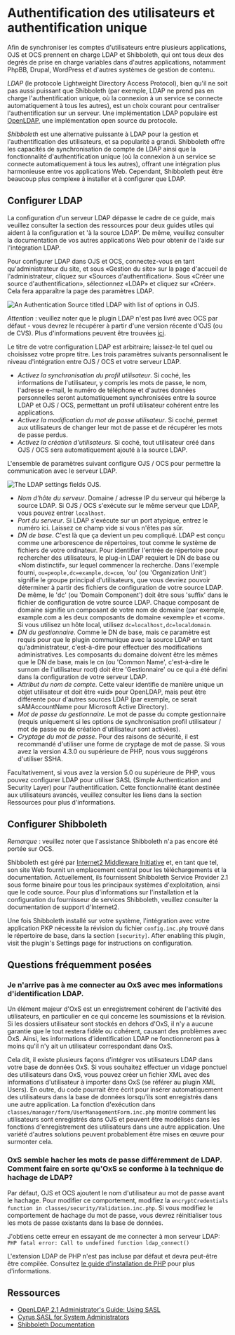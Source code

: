 # Authentification des utilisateurs et authentification unique

Afin de synchroniser les comptes d'utilisateurs entre plusieurs applications, OJS et OCS prennent en charge LDAP et Shibboleth, qui ont tous deux des degrés de prise en charge variables dans d'autres applications, notamment PhpBB, Drupal, WordPress et d'autres systèmes de gestion de contenu.

*LDAP* (le protocole Lightweight Directory Access Protocol), bien qu'il ne soit pas aussi puissant que Shibboleth (par exemple, LDAP ne prend pas en charge l'authentification unique, où la connexion à un service se connecte automatiquement à tous les autres), est un choix courant pour centraliser l'authentification sur un serveur. Une implémentation LDAP populaire est [OpenLDAP,](https://www.openldap.org/) une implémentation open source du protocole.

*Shibboleth* est une alternative puissante à LDAP pour la gestion et l'authentification des utilisateurs, et sa popularité a grandi. Shibboleth offre les capacités de synchronisation de compte de LDAP ainsi que la fonctionnalité d'authentification unique (où la connexion à un service se connecte automatiquement à tous les autres), offrant une intégration plus harmonieuse entre vos applications Web. Cependant, Shibboleth peut être beaucoup plus complexe à installer et à configurer que LDAP.

## Configurer LDAP
La configuration d'un serveur LDAP dépasse le cadre de ce guide, mais veuillez consulter la section des ressources pour deux guides utiles qui aident à la configuration et 'à la source LDAP'. De même, veuillez consulter la documentation de vos autres applications Web pour obtenir de l'aide sur l'intégration LDAP.

Pour configurer LDAP dans OJS et OCS, connectez-vous en tant qu'administrateur du site, et sous «Gestion du site» sur la page d'accueil de l'administrateur, cliquez sur «Sources d'authentification». Sous «Créer une source d'authentification», sélectionnez «LDAP» et cliquez sur «Créer». Cela fera apparaître la page des paramètres LDAP.

![An Authentication Source titled LDAP with list of options in OJS.](./assets/LdapAuthSources.png)

*Attention* : veuillez noter que le plugin LDAP n'est pas livré avec OCS par défaut - vous devrez le récupérer à partir d'une version récente d'OJS (ou de CVS). Plus d'informations peuvent être trouvées [ici](http://pkp.sfu.ca/bugzilla/show_bug.cgi?id=2960).

Le titre de votre configuration LDAP est arbitraire; laissez-le tel quel ou choisissez votre propre titre. Les trois paramètres suivants personnalisent le niveau d'intégration entre OJS / OCS et votre serveur LDAP.

* *Activez la synchronisation du profil utilisateur*. Si coché, les informations de l'utilisateur, y compris les mots de passe, le nom, l'adresse e-mail, le numéro de téléphone et d'autres données personnelles seront automatiquement synchronisées entre la source LDAP et OJS / OCS, permettant un profil utilisateur cohérent entre les applications.
* *Activez la modification du mot de passe utilisateur*. Si coché, permet aux utilisateurs de changer leur mot de passe et de récupérer les mots de passe perdus.
* *Activez la création d'utilisateurs*. Si coché, tout utilisateur créé dans OJS / OCS sera automatiquement ajouté à la source LDAP.

L'ensemble de paramètres suivant configure OJS / OCS pour permettre la communication avec le serveur LDAP.

![The LDAP settings fields OJS.](./assets/LdapSettings.png)

* *Nom d'hôte du serveur*. Domaine / adresse IP du serveur qui héberge la source LDAP. Si OJS / OCS s'exécute sur le même serveur que LDAP, vous pouvez entrer `localhost`.
* *Port du serveur*. Si LDAP s'exécute sur un port atypique, entrez le numéro ici. Laissez ce champ vide si vous n'êtes pas sûr.
* *DN de base*. C'est là que ça devient un peu compliqué. LDAP est conçu comme une arborescence de répertoires, tout comme le système de fichiers de votre ordinateur. Pour identifier l'entrée de répertoire pour rechercher des utilisateurs, le plug-in LDAP requiert le DN de base ou «Nom distinctif», sur lequel commencer la recherche. Dans l'exemple fourni, `ou=people,dc=example,dc=com`, 'ou' (ou 'Organization Unit') signifie le groupe principal d'utilisateurs, que vous devriez pouvoir déterminer à partir des fichiers de configuration de votre source LDAP. De même, le 'dc' (ou 'Domain Component') doit être sous 'suffix' dans le fichier de configuration de votre source LDAP. Chaque composant de domaine signifie un composant de votre nom de domaine (par exemple, example.com a les deux composants de domaine «exemple» et «com». Si vous utilisez un hôte local, utilisez `dc=localhost,dc=localdomain`.
* *DN du gestionnaire*. Comme le DN de base, mais ce paramètre est requis pour que le plugin communique avec la source LDAP en tant qu'administrateur, c'est-à-dire pour effectuer des modifications administratives. Les composants du domaine doivent être les mêmes que le DN de base, mais le cn (ou 'Common Name', c'est-à-dire le surnom de l'utilisateur root) doit être 'Gestionnaire' ou ce qui a été défini dans la configuration de votre serveur LDAP.
* *Attribut du nom de compte*. Cette valeur identifie de manière unique un objet utilisateur et doit être «uid» pour OpenLDAP, mais peut être différente pour d'autres sources LDAP (par exemple, ce serait sAMAccountName pour Microsoft Active Directory).
* *Mot de passe du gestionnaire*. Le mot de passe du compte gestionnaire (requis uniquement si les options de synchronisation profil utilisateur / mot de passe ou de création d'utilisateur sont activées).
* *Cryptage du mot de passe*. Pour des raisons de sécurité, il est recommandé d'utiliser une forme de cryptage de mot de passe. Si vous avez la version 4.3.0 ou supérieure de PHP, nous vous suggérons d'utiliser SSHA.

Facultativement, si vous avez la version 5.0 ou supérieure de PHP, vous pouvez configurer LDAP pour utiliser SASL (Simple Authentication and Security Layer) pour l'authentification. Cette fonctionnalité étant destinée aux utilisateurs avancés, veuillez consulter les liens dans la section Ressources pour plus d'informations.

## Configurer Shibboleth

*Remarque* : veuillez noter que l'assistance Shibboleth n'a pas encore été portée sur OCS.

Shibboleth est géré par [Internet2 Middleware Initiative](http://shibboleth.internet2.edu/) et, en tant que tel, son site Web fournit un emplacement central pour les téléchargements et la documentation. Actuellement, ils fournissent Shibboleth Service Provider 2.1 sous forme binaire pour tous les principaux systèmes d'exploitation, ainsi que le code source. Pour plus d'informations sur l'installation et la configuration du fournisseur de services Shibboleth, veuillez consulter la documentation de support d'Internet2.

Une fois Shibboleth installé sur votre système, l'intégration avec votre application PKP nécessite la révision du fichier `config.inc.php` trouvé dans le répertoire de base, dans la section `[security]`.  After enabling this plugin, visit the plugin's Settings page for instructions on configuration.

## Questions fréquemment posées

### Je n'arrive pas à me connecter au OxS avec mes informations d'identification LDAP.

Un élément majeur d'OxS est un enregistrement cohérent de l'activité des utilisateurs, en particulier en ce qui concerne les soumissions et la révision. Si les dossiers utilisateur sont stockés en dehors d'OxS, il n'y a aucune garantie que le tout restera fidèle ou cohérent, causant des problèmes avec OxS. Ainsi, les informations d'identification LDAP ne fonctionneront pas à moins qu'il n'y ait un utilisateur correspondant dans OxS.

Cela dit, il existe plusieurs façons d'intégrer vos utilisateurs LDAP dans votre base de données OxS. Si vous souhaitez effectuer un vidage ponctuel des utilisateurs dans OxS, vous pouvez créer un fichier XML avec des informations d'utilisateur à importer dans OxS (se référer au plugin XML Users). En outre, du code pourrait être écrit pour insérer automatiquement des utilisateurs dans la base de données lorsqu'ils sont enregistrés dans une autre application. La fonction d'exécution dans `classes/manager/form/UserManagementForm.inc.php` montre comment les utilisateurs sont enregistrés dans OJS et peuvent être modélisés dans les fonctions d'enregistrement des utilisateurs dans une autre application. Une variété d'autres solutions peuvent probablement être mises en œuvre pour surmonter cela.

### OxS semble hacher les mots de passe différemment de LDAP. Comment faire en sorte qu'OxS se conforme à la technique de hachage de LDAP?

Par défaut, OJS et OCS ajoutent le nom d'utilisateur au mot de passe avant le hachage. Pour modifier ce comportement, modifiez la `encryptCredentials function in classes/security/Validation.inc.php`. Si vous modifiez le comportement de hachage du mot de passe, vous devrez réinitialiser tous les mots de passe existants dans la base de données.

J'obtiens cette erreur en essayant de me connecter à mon serveur LDAP: `PHP fatal error: Call to undefined function ldap_connect()`

L'extension LDAP de PHP n'est pas incluse par défaut et devra peut-être être compilée. Consultez [le guide d'installation de PHP](http://ca.php.net/manual/en/ldap.installation.php) pour plus d'informations.

## Ressources

* [OpenLDAP 2.1 Administrator's Guide: Using SASL](https://www.openldap.org/doc/admin21/sasl.html)
* [Cyrus SASL for System Administrators](http://www.sendmail.org/~ca/email/cyrus/sysadmin.html)
* [Shibboleth Documentation](https://wiki.shibboleth.net/confluence/display/SP3)
